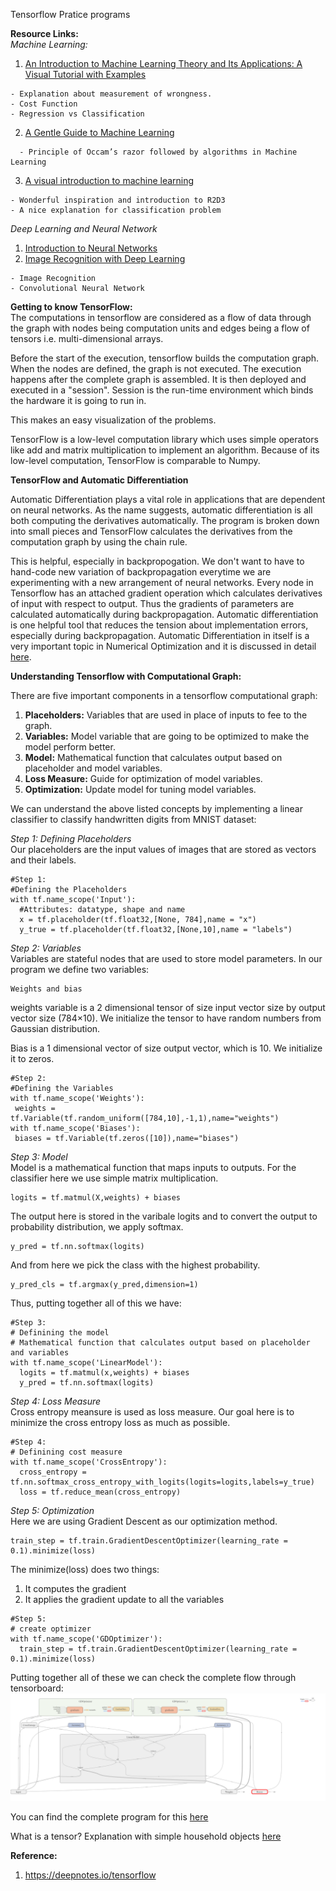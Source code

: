Tensorflow Pratice programs

**Resource Links:**  
*Machine Learning:*  
  1. [An Introduction to Machine Learning Theory and Its Applications: A Visual Tutorial with Examples](https://www.toptal.com/machine-learning/machine-learning-theory-an-introductory-primer)
```
- Explanation about measurement of wrongness.
- Cost Function
- Regression vs Classification
```
  2. [A Gentle Guide to Machine Learning](https://monkeylearn.com/blog/gentle-guide-to-machine-learning/)  
```
  - Principle of Occam’s razor followed by algorithms in Machine Learning
```
  3. [A visual introduction to machine learning](http://www.r2d3.us/visual-intro-to-machine-learning-part-1/)
  ```
  - Wonderful inspiration and introduction to R2D3
  - A nice explanation for classification problem
  ```

*Deep Learning and Neural Network*

  1. [Introduction to Neural Networks](http://www.cs.stir.ac.uk/~lss/NNIntro/InvSlides.html)
  2. [Image Recognition with Deep Learning](https://medium.com/@ageitgey/machine-learning-is-fun-part-3-deep-learning-and-convolutional-neural-networks-f40359318721)
  ```
  - Image Recognition 
  - Convolutional Neural Network
  ```
**Getting to know TensorFlow:**  
The computations in tensorflow are considered as a flow of data through the graph with nodes being computation units 
and edges being a flow of tensors i.e. multi-dimensional arrays. 

Before the start of the execution, tensorflow builds the computation graph. When the nodes are defined, the graph is not executed. 
The execution happens after the complete graph is assembled. It is then deployed and executed in a "session". Session is the run-time environment which binds the hardware it is going to run in.

This makes an easy visualization of the problems. 

TensorFlow is a low-level computation library which uses simple operators like add and matrix multiplication to implement an algorithm. Because of its low-level computation,  TensorFlow is comparable to Numpy.

**TensorFlow and Automatic Differentiation**

Automatic Differentiation plays a vital role in applications that are dependent on neural networks. As the name suggests, automatic differentiation is all both computing the derivatives automatically. The program is broken down into small pieces and TensorFlow calculates the derivatives from the computation graph by using the chain rule.

This is helpful, especially in backpropogation. We don't want to have to hand-code new variation of backpropagation everytime we are experimenting with a new arrangement of neural networks. Every node in Tensorflow has an attached gradient operation which calculates derivatives of input with respect to output. Thus the gradients of parameters are calculated automatically during backpropagation.
Automatic differentiation is one helpful tool that reduces the tension about implementation errors, especially during backpropagation. 
Automatic Differentiation in itself is a very important topic in Numerical Optimization and it is discussed in detail [here](https://github.com/SumaDodo/Numerical-Optimization/tree/master/Automatic_differentiation).

**Understanding Tensorflow with Computational Graph:**

There are five important components in a tensorflow computational graph:  
  1. **Placeholders:** Variables that are used in place of inputs to fee to the graph.  
  2. **Variables:** Model variable that are going to be optimized to make the model perform better.  
  3. **Model:** Mathematical function that calculates output based on placeholder and model variables.  
  4. **Loss Measure:** Guide for optimization of model variables.
  5. **Optimization:** Update model for tuning model variables.  
  
We can understand the above listed concepts by implementing a linear classifier to classify handwritten digits from MNIST dataset:

  *Step 1: Defining Placeholders*  
  Our placeholders are the input values of images that are stored as vectors and their labels.
  ```
  #Step 1:
#Defining the Placeholders
with tf.name_scope('Input'):
    #Attributes: datatype, shape and name
    x = tf.placeholder(tf.float32,[None, 784],name = "x")
    y_true = tf.placeholder(tf.float32,[None,10],name = "labels")
  ```
   *Step 2: Variables*  
   Variables are stateful nodes that are used to store model parameters. In our program we define two variables:
   ```
   Weights and bias
   ```
   weights variable is a 2 dimensional tensor of size input vector size by output vector size (784×10). 
   We initialize the tensor to have random numbers from Gaussian distribution.
   
   Bias is a 1 dimensional vector of size output vector, which is 10. We initialize it to zeros.
   ```
   #Step 2: 
#Defining the Variables
with tf.name_scope('Weights'):
    weights = tf.Variable(tf.random_uniform([784,10],-1,1),name="weights")
with tf.name_scope('Biases'):
    biases = tf.Variable(tf.zeros([10]),name="biases")
   ```
    
   *Step 3: Model*  
   Model is a mathematical function that maps inputs to outputs.
   For the classifier here we use simple matrix multiplication.
   ```
   logits = tf.matmul(X,weights) + biases
  ```
  The output here is stored in the varibale logits and to convert the output to probability distribution, we apply softmax.
  ```
  y_pred = tf.nn.softmax(logits)
  ```
  And from here we pick the class with the highest probability.
  ```
  y_pred_cls = tf.argmax(y_pred,dimension=1)
  ```
  Thus, putting together all of this we have:
  ```
  #Step 3:
# Definining the model
# Mathematical function that calculates output based on placeholder and variables
with tf.name_scope('LinearModel'):
    logits = tf.matmul(x,weights) + biases
    y_pred = tf.nn.softmax(logits)
  ```
  *Step 4: Loss Measure*  
  Cross entropy meansure is used as loss measure. Our goal here is to minimize the cross entropy loss as much as possible. 
  ```
  #Step 4:
# Definining cost measure
with tf.name_scope('CrossEntropy'):
    cross_entropy = tf.nn.softmax_cross_entropy_with_logits(logits=logits,labels=y_true)
    loss = tf.reduce_mean(cross_entropy)
  ```
  *Step 5: Optimization*  
  Here we are using Gradient Descent as our optimization method.
  ```
  train_step = tf.train.GradientDescentOptimizer(learning_rate = 0.1).minimize(loss)
  ```
  The minimize(loss) does two things:  
  1. It computes the gradient  
  2. It applies the gradient update to all the variables  
  ```
  #Step 5:
# create optimizer
with tf.name_scope('GDOptimizer'):
    train_step = tf.train.GradientDescentOptimizer(learning_rate = 0.1).minimize(loss)
  ```
  Putting together all of these we can check the complete flow through tensorboard:
  ![Graph](https://github.com/SumaDodo/TensorFlow/blob/master/graph_large_attrs_key%3D_too_large_attrs%26limit_attr_size%3D1024%26run%3D%20(1).png)

You can find the complete program for this [here](https://github.com/SumaDodo/TensorFlow/blob/master/TensorBoard.ipynb)

What is a tensor? Explanation with simple household objects [here](https://www.youtube.com/watch?v=f5liqUk0ZTw)

**Reference:**  
  1. https://deepnotes.io/tensorflow  
